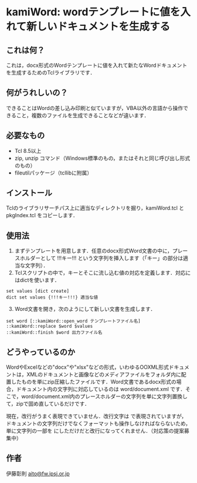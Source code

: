 ﻿# kamiWord: wordテンプレートに値を入れて新しいドキュメントを生成する

## これは何？

これは，docx形式のWordテンプレートに値を入れて新たなWordドキュメントを生成するためのTclライブラリです．

## 何がうれしいの？
できることはWordの差し込み印刷と似ていますが，VBA以外の言語から操作できること，複数のファイルを生成できることなどが違います．

## 必要なもの
- Tcl 8.5以上
- zip, unzip コマンド（Windows標準のもの，またはそれと同じ呼び出し形式のもの）
- fileutilパッケージ（tcllibに附属）

## インストール
Tclのライブラリサーチパス上に適当なディレクトリを掘り，kamiWord.tcl とpkgIndex.tcl をコピーします．

## 使用法

1. まずテンプレートを用意します．任意のdocx形式Word文書の中に，プレースホルダーとして !!!キー!!! という文字列を挿入します（「キー」の部分は適当な文字列）．
2. Tclスクリプトの中で，キーとそこに流し込む値の対応を定義します．対応にはdictを使います．

```
set values [dict create]
dict set values {!!!キー!!!} 適当な値
```

3. Word文書を開き，次のようにして新しい文書を生成します．

```
set word [::kamiWord::open_word テンプレートファイル名]
::kamiWord::replace $word $values
::kamiWord::finish $word 出力ファイル名
```

## どうやっているのか
WordやExcelなどの"docx"や"xlsx"などの形式，いわゆるOOXML形式ドキュメントは，XMLのドキュメントと画像などのメディアファイルをフォルダ内に配置したものを単にzip圧縮したファイルです．Word文書であるdocx形式の場合，ドキュメント内の文字列に対応しているのは word/document.xml です．そこで，word/document.xml内のプレースホルダーの文字列を単に文字列置換して，zipで固め直しているだけです．

現在，改行がうまく表現できていません．改行文字は&#10;で表現されていますが，ドキュメントの文字列だけでなくフォーマットも操作しなければならないため，単に文字列の一部を&#10;にしただけだと改行になってくれません．（対応策の提案募集中）

## 作者
伊藤彰則 aito@fw.ipsj.or.jp
